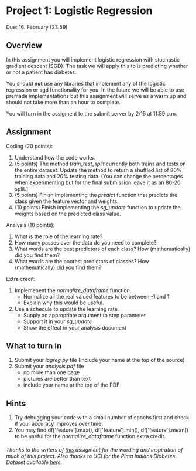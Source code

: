 Project 1: Logistic Regression
=

Due: 16. February (23:59)

Overview
--------
In this assignment you will implement logistic regression with stochastic gradient descent (SGD). The task we will apply this to is predicting whether or not a patient has diabetes.

You should **not** use any libraries that implement any of the logistic regression or sgd functionality for you. In the future we will be able to use premade implementations but this assignment will serve as a warm up and should not take more than an hour to complete.

You will turn in the assigment to the submit server by 2/16 at 11:59 p.m.

Assignment
----

Coding (20 points):

1. Understand how the code works.
2. (5 points) The method _train_test_split_ currently both trains and tests on the entire dataset. Update the  method to return a shuffled list of 80% training data and 20% testing data. (You can change the percentages when experimenting but for the final submission leave it as an 80-20 split.)
3. (5 points) Finish implementing the _predict_ function that predicts the class given the feature vector and weights.
3. (10 points) Finish implementing the _sg_update_ function to update the weights based on the predicted class value.

Analysis (10 points):

1. What is the role of the learning rate?
2. How many passes over the data do you need to complete?
3. What words are the best predictors of each class?  How (mathematically) did you find them?
4. What words are the poorest predictors of classes?  How (mathematically) did you find them?

Extra credit:
1. Implemenent the _normalize_dataframe_ function.
    - Normalize all the real valued features to be between -1 and 1.
    - Explain why this would be useful.
2. Use a schedule to update the learning rate.
    - Supply an appropriate argument to step parameter
    - Support it in your _sg_update_
    - Show the effect in your analysis document

What to turn in
-

1. Submit your _logreg.py_ file (include your name at the top of the source)
1. Submit your _analysis.pdf_ file
    - no more than one page
    - pictures are better than text
    - include your name at the top of the PDF

Hints
-

1.  Try debugging your code with a small number of epochs first and check if your accuracy improves over time.
2. You may find df['feature'].max(), df['feature'].min(), df['feature'].mean() to be useful for the  _normalize_dataframe_ function extra credit.


###### Thanks to the writers of <a href = "https://github.com/Pinafore/ml-hw/blob/master/logreg/assign.md">this</a> assigment for the wording and inspiration of much of this project. Also thanks to UCI for the Pima Indians Diabetes Dataset available <a href="https://archive.ics.uci.edu/ml/datasets/Pima+Indians+Diabetes">here</a>.
